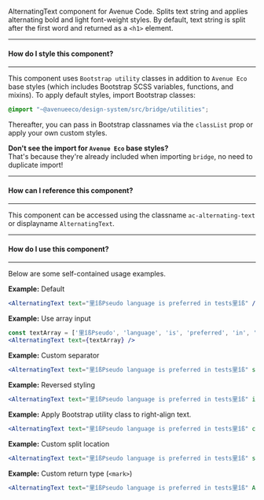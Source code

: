AlternatingText component for Avenue Code.
Splits text string and applies alternating bold and light font-weight styles. By default, text string is split after the first word and returned as a `<h1>` element.

___
#### **How do I style this component?**
___
This component uses `Bootstrap utility` classes in addition to `Avenue Eco` base styles (which includes Bootstrap SCSS variables, functions, and mixins).
To apply default styles, import Bootstrap classes:
```scss
@import "~@avenueeco/design-system/src/bridge/utilities";
```

Thereafter, you can pass in Bootstrap classnames via the `classList` prop or apply your own custom styles.

**Don't see the import for `Avenue Eco` base styles?**  
That's because they're already included when importing `bridge`, no need to duplicate import!

___
#### **How can I reference this component?**
___
This component can be accessed using the classname `ac-alternating-text` or displayname `AlternatingText`.

___
#### **How do I use this component?**
___
Below are some self-contained usage examples.

**Example:** Default
```jsx
<AlternatingText text="里îßPseudo language is preferred in tests里îß" />
```

**Example:** Use array input
```jsx
const textArray = ['里îßPseudo', 'language', 'is', 'preferred', 'in', 'tests里îß'];
<AlternatingText text={textArray} />
```

**Example:** Custom separator
```jsx
<AlternatingText text="里îßPseudo language is preferred in tests里îß" separator={' --> '} />
```

**Example:** Reversed styling
```jsx
<AlternatingText text="里îßPseudo language is preferred in tests里îß" isReversed={true} />
```

**Example:** Apply Bootstrap utility class to right-align text.
```jsx
<AlternatingText text="里îßPseudo language is preferred in tests里îß" classList="text-right" />
```

**Example:** Custom split location
```jsx
<AlternatingText text="里îßPseudo language is preferred in tests里îß" splitAt={3} />
```

**Example:** Custom return type (`<mark>`)
```jsx
<AlternatingText text="里îßPseudo language is preferred in tests里îß" As={'mark'} />
```
